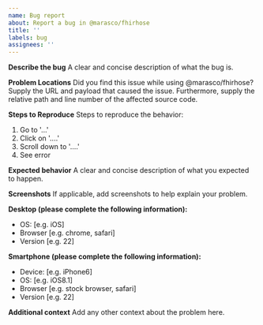 ```yaml
---
name: Bug report
about: Report a bug in @marasco/fhirhose
title: ''
labels: bug
assignees: ''
---
```


**Describe the bug** A clear and concise description of what the bug is.

**Problem Locations** Did you find this issue while using @marasco/fhirhose?
Supply the URL and payload that caused the issue. Furthermore, supply the
relative path and line number of the affected source code.

**Steps to Reproduce** Steps to reproduce the behavior:

1. Go to '...'
2. Click on '....'
3. Scroll down to '....'
4. See error

**Expected behavior** A clear and concise description of what you expected to
happen.

**Screenshots** If applicable, add screenshots to help explain your problem.

**Desktop (please complete the following information):**

- OS: [e.g. iOS]
- Browser [e.g. chrome, safari]
- Version [e.g. 22]

**Smartphone (please complete the following information):**

- Device: [e.g. iPhone6]
- OS: [e.g. iOS8.1]
- Browser [e.g. stock browser, safari]
- Version [e.g. 22]

**Additional context** Add any other context about the problem here.
